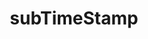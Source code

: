 ---
layout: api
title: subTimeStamp
permalink: subTimeStamp/index.html
filename: api/subTimeStamp.md
---